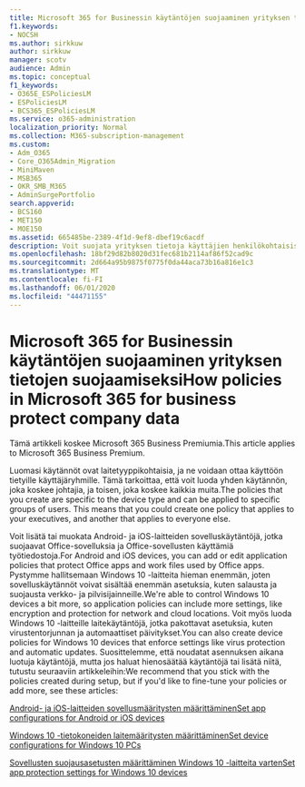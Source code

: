 ```yaml
---
title: Microsoft 365 for Businessin käytäntöjen suojaaminen yrityksen tietojen suojaamiseksi
f1.keywords:
- NOCSH
ms.author: sirkkuw
author: sirkkuw
manager: scotv
audience: Admin
ms.topic: conceptual
f1_keywords:
- O365E_ESPoliciesLM
- ESPoliciesLM
- BCS365_ESPoliciesLM
ms.service: o365-administration
localization_priority: Normal
ms.collection: M365-subscription-management
ms.custom:
- Adm_O365
- Core_O365Admin_Migration
- MiniMaven
- MSB365
- OKR_SMB_M365
- AdminSurgePortfolio
search.appverid:
- BCS160
- MET150
- MOE150
ms.assetid: 665485be-2389-4f1d-9ef8-dbef19c6acdf
description: Voit suojata yrityksen tietoja käyttäjien henkilökohtaisista laitteista käyttämällä käytäntöjä, jotka kohdistuvat tiettyihin laitteisiin ja suojausryhmiin.
ms.openlocfilehash: 18bf29d82b8020d31fec681b2114af86f52cad9c
ms.sourcegitcommit: 2d664a95b9875f0775f0da44aca73b16a816e1c3
ms.translationtype: MT
ms.contentlocale: fi-FI
ms.lasthandoff: 06/01/2020
ms.locfileid: "44471155"
---
```

# <a name="how-policies-in-microsoft-365-for-business-protect-company-data"></a><span data-ttu-id="3b028-103">Microsoft 365 for Businessin käytäntöjen suojaaminen yrityksen tietojen suojaamiseksi</span><span class="sxs-lookup"><span data-stu-id="3b028-103">How policies in Microsoft 365 for business protect company data</span></span>

<span data-ttu-id="3b028-104">Tämä artikkeli koskee Microsoft 365 Business Premiumia.</span><span class="sxs-lookup"><span data-stu-id="3b028-104">This article applies to Microsoft 365 Business Premium.</span></span>

<span data-ttu-id="3b028-p101">Luomasi käytännöt ovat laitetyyppikohtaisia, ja ne voidaan ottaa käyttöön tietyille käyttäjäryhmille. Tämä tarkoittaa, että voit luoda yhden käytännön, joka koskee johtajia, ja toisen, joka koskee kaikkia muita.</span><span class="sxs-lookup"><span data-stu-id="3b028-p101">The policies that you create are specific to the device type and can be applied to specific groups of users. This means that you could create one policy that applies to your executives, and another that applies to everyone else.</span></span>
  
<span data-ttu-id="3b028-107">Voit lisätä tai muokata Android- ja iOS-laitteiden sovelluskäytäntöjä, jotka suojaavat Office-sovelluksia ja Office-sovellusten käyttämiä työtiedostoja.</span><span class="sxs-lookup"><span data-stu-id="3b028-107">For Android and iOS devices, you can add or edit application policies that protect Office apps and work files used by Office apps.</span></span> <span data-ttu-id="3b028-108">Pystymme hallitsemaan Windows 10 -laitteita hieman enemmän, joten sovelluskäytännöt voivat sisältää enemmän asetuksia, kuten salausta ja suojausta verkko- ja pilvisijainneille.</span><span class="sxs-lookup"><span data-stu-id="3b028-108">We're able to control Windows 10 devices a bit more, so application policies can include more settings, like encryption and protection for network and cloud locations.</span></span> <span data-ttu-id="3b028-109">Voit myös luoda Windows 10 -laitteille laitekäytäntöjä, jotka pakottavat asetuksia, kuten virustentorjunnan ja automaattiset päivitykset.</span><span class="sxs-lookup"><span data-stu-id="3b028-109">You can also create device policies for Windows 10 devices that enforce settings like virus protection and automatic updates.</span></span> <span data-ttu-id="3b028-110">Suosittelemme, että noudatat asennuksen aikana luotuja käytäntöjä, mutta jos haluat hienosäätää käytäntöjä tai lisätä niitä, tutustu seuraaviin artikkeleihin:</span><span class="sxs-lookup"><span data-stu-id="3b028-110">We recommend that you stick with the policies created during setup, but if you'd like to fine-tune your policies or add more, see these articles:</span></span>
  
[<span data-ttu-id="3b028-111">Android- ja iOS-laitteiden sovellusmääritysten määrittäminen</span><span class="sxs-lookup"><span data-stu-id="3b028-111">Set app configurations for Android or iOS devices</span></span>](app-protection-settings-for-android-and-ios.md)
  
[<span data-ttu-id="3b028-112">Windows 10 -tietokoneiden laitemääritysten määrittäminen</span><span class="sxs-lookup"><span data-stu-id="3b028-112">Set device configurations for Windows 10 PCs</span></span>](protection-settings-for-windows-10-pcs.md)
  
[<span data-ttu-id="3b028-113">Sovellusten suojausasetusten määrittäminen Windows 10 -laitteita varten</span><span class="sxs-lookup"><span data-stu-id="3b028-113">Set app protection settings for Windows 10 devices</span></span>](protection-settings-for-windows-10-devices.md)
  

